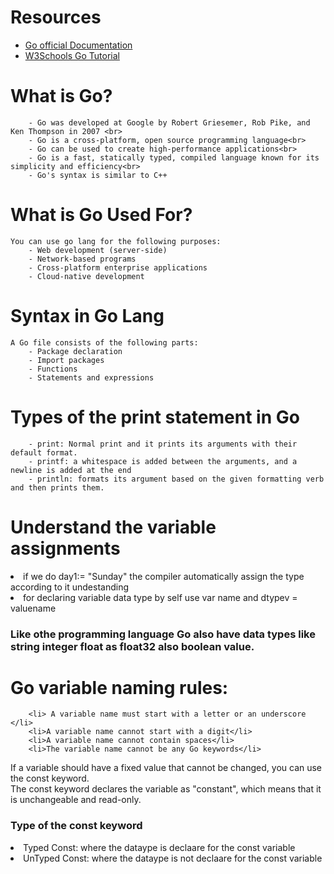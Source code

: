 # Resources

- [Go official Documentation](https://go.dev/doc/)
- [W3Schools Go Tutorial](https://www.w3schools.com/go/)


<h1>What is Go?</h1>

        - Go was developed at Google by Robert Griesemer, Rob Pike, and Ken Thompson in 2007 <br>
        - Go is a cross-platform, open source programming language<br>
        - Go can be used to create high-performance applications<br>
        - Go is a fast, statically typed, compiled language known for its simplicity and efficiency<br>
        - Go's syntax is similar to C++


<h1>What is Go Used For?</h1>

    You can use go lang for the following purposes:
        - Web development (server-side)
        - Network-based programs
        - Cross-platform enterprise applications
        - Cloud-native development

<h1>Syntax in Go Lang</h1>

    A Go file consists of the following parts:
        - Package declaration
        - Import packages
        - Functions
        - Statements and expressions

<H1> Types of the print statement in Go</H1>

        - print: Normal print and it prints its arguments with their default format.
        - printf: a whitespace is added between the arguments, and a newline is added at the end
        - println: formats its argument based on the given formatting verb and then prints them.

<H1>Understand the variable assignments </H1>
        <li>if we do day1:= "Sunday" the compiler automatically assign the type according to it undestanding</li>
        <li>for declaring variable data type by self use var name and dtypev = valuename </li>

<H3> Like othe programming language Go also have data types like string integer float as float32 also boolean value. </H3>

<H1>Go variable naming rules: </H1>

        <li> A variable name must start with a letter or an underscore </li>
        <li>A variable name cannot start with a digit</li>
        <li>A variable name cannot contain spaces</li>
        <li>The variable name cannot be any Go keywords</li>


If a variable should have a fixed value that cannot be changed, you can use the const keyword.<br>
The const keyword declares the variable as "constant", which means that it is unchangeable and read-only.

<h3>Type of the const keyword</h3>
    <li> Typed Const: where the dataype is declaare for the const variable</li>
    <li> UnTyped Const: where the dataype is not declaare for the const variable</li>

